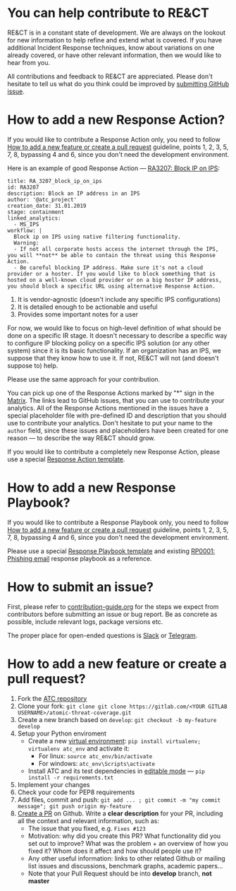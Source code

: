 # You can help contribute to RE&CT

RE&CT is in a constant state of development. We are always on the lookout for new information to help refine and extend what is covered. If you have additional Incident Response techniques, know about variations on one already covered, or have other relevant information, then we would like to hear from you.

All contributions and feedback to RE&CT are appreciated. Please don't hesitate to tell us what do you think could be improved by [submitting GitHub issue](#how-to-submit-an-issue).

# How to add a new Response Action?

If you would like to contribute a Response Action only, you need to follow [How to add a new feature or create a pull request](#how-to-add-a-new-feature-or-create-a-pull-request) guideline, points 1, 2, 3, 5, 7, 8, bypassing 4 and 6, since you don't need the development environment.

Here is an example of good Response Action — [RA3207: Block IP on IPS](response_actions/RA_3207_block_ip_on_ips.yml):

```
title: RA_3207_block_ip_on_ips
id: RA3207
description: Block an IP address in an IPS
author: '@atc_project'
creation_date: 31.01.2019
stage: containment
linked_analytics:
  - MS_IPS
workflow: |
  Block ip on IPS using native filtering functionality.
  Warning: 
  - If not all corporate hosts access the internet through the IPS, you will **not** be able to contain the threat using this Response Action.
  - Be careful blocking IP address. Make sure it's not a cloud provider or a hoster. If you would like to block something that is hosted on a well-known cloud provider or on a big hoster IP address, you should block a specific URL using alternative Response Action.
```

1. It is vendor-agnostic (doesn't include any specific IPS configurations)
2. It is detailed enough to be actionable and useful
3. Provides some important notes for a user

For now, we would like to focus on high-level definition of what should be done on a specific IR stage. It doesn't necessary to describe a specific way to configure IP blocking policy on a specific IPS solution (or any other system) since it is its basic functionality. If an organization has an IPS, we suppose that they know how to use it. If not, RE&CT will not (and doesn't suppose to) help.  

Please use the same approach for your contribution.  

You can pick up one of the Response Actions marked by "*" sign in the [Matrix](README.md#the-rect-framework). The links lead to GitHub issues, that you can use to contribute your analytics. All of the Response Actions mentioned in the issues have a special placeholder file with pre-defined ID and description that you should use to contribute your analytics. Don't hesitate to put your name to the `author` field, since these issues and placeholders have been created for one reason — to describe the way RE&CT should grow.  

If you would like to contribute a completely new Response Action, please use a special [Response Action template](response_actions/respose_action.yml.template).  

# How to add a new Response Playbook?

If you would like to contribute a Response Playbook only, you need to follow [How to add a new feature or create a pull request](#how-to-add-a-new-feature-or-create-a-pull-request) guideline, points 1, 2, 3, 5, 7, 8, bypassing 4 and 6, since you don't need the development environment.

Please use a special [Response Playbook template](response_playbooks/respose_playbook.yml.template) and existing [RP0001: Phishing email](response_playbooks/RP_0001_phishing_email.yml) response playbook as a reference.

# How to submit an issue?

First, please refer to [contribution-guide.org](http://www.contribution-guide.org/) for the steps we expect from contributors before submitting an issue or bug report. Be as concrete as possible, include relevant logs, package versions etc.

The proper place for open-ended questions is [Slack](https://join.slack.com/t/atomicthreatcoverage/shared_invite/zt-6ropl01z-wIdiq3M0AEZPj_HiKfbiBg) or [Telegram](https://t.me/atomic_threat_coverage). 

# How to add a new feature or create a pull request?

1. Fork the [ATC repository](https://github.com/atc-project/atomic-threat-coverage)
2. Clone your fork: `git clone git clone https://gitlab.com/<YOUR GITLAB USERNAME>/atomic-threat-coverage.git`
3. Create a new branch based on `develop`: `git checkout -b my-feature develop`
4. Setup your Python enviroment
   - Create a new [virtual environment](https://virtualenv.pypa.io/en/stable/): `pip install virtualenv; virtualenv atc_env` and activate it:
      - For linux: `source atc_env/bin/activate` 
      - For windows: `atc_env\Scripts\activate`
   - Install ATC and its test dependencies in [editable mode](https://pip.pypa.io/en/stable/reference/pip_install/#editable-installs) — `pip install -r requirements.txt`
5. Implement your changes
6. Check your code for PEP8 requirements
7. Add files, commit and push: `git add ... ; git commit -m "my commit message"; git push origin my-feature`
8. [Create a PR](https://help.github.com/articles/creating-a-pull-request/) on Github. Write a **clear description** for your PR, including all the context and relevant information, such as:
   - The issue that you fixed, e.g. `Fixes #123`
   - Motivation: why did you create this PR? What functionality did you set out to improve? What was the problem + an overview of how you fixed it? Whom does it affect and how should people use it?
   - Any other useful information: links to other related Github or mailing list issues and discussions, benchmark graphs, academic papers…
   - Note that your Pull Request should be into **develop** branch, **not master**
